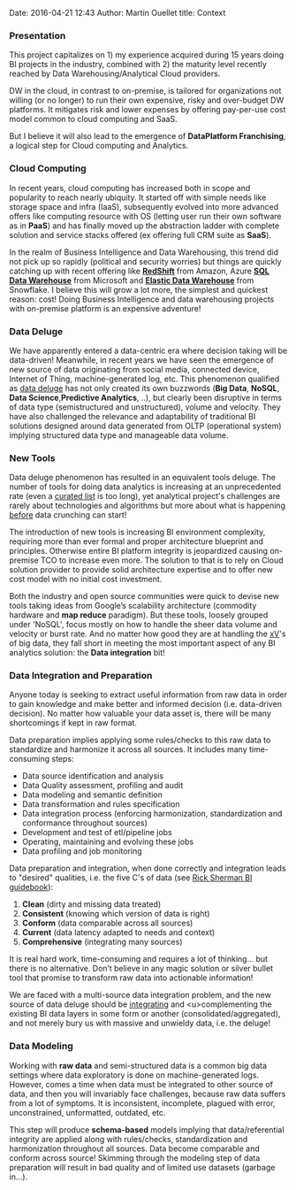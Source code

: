 Date: 2016-04-21 12:43
Author: Martin Ouellet
title: Context

### Presentation

This project capitalizes on 1) my experience acquired during 15 years doing BI projects in the industry, combined with 2) the maturity level recently reached by Data Warehousing/Analytical Cloud providers.

DW in the cloud, in contrast to on­-premise, is tailored for organizations not willing (or no longer) to run their own expensive, risky and over-­budget DW platforms.  It mitigates risk and lower expenses by offering p​ay-per­-use ​cost model common to cloud computing and SaaS.

But I believe it will also lead to the emergence of **DataPlatform Franchising**, a logical step for Cloud computing and Analytics.


### Cloud Computing

In recent years, ​cloud computing​ has increased both in scope and popularity to reach nearly ubiquity. It started off with simple needs like storage space and infra (IaaS), subsequently evolved into more advanced offers like computing resource with OS (letting user run their own software as in **​PaaS**)​ and has finally moved up the abstraction ladder with complete solution and service stacks offered (ex offering full CRM suite as **​SaaS**​).

In the realm of ​Business Intelligence​ and Data Warehousing, this trend did not pick up so rapidly (political and security worries) but things are quickly catching up with recent offering like [**RedShift**](https://aws.amazon.com/redshift/) from Amazon, Azure [**SQL Data Warehouse**](https://azure.microsoft.com/en-us/services/sql-data-warehouse/) from Microsoft and [**Elastic Data Warehouse**](http://www.snowflake.net/product/) from Snowflake. I believe this will grow a lot more, the simplest and quickest reason: cost! Doing Business Intelligence and data warehousing projects with on­-premise platform is an expensive adventure!


### Data Deluge

We have apparently entered a data-centric era where decision taking will be data-driven! Meanwhile, in recent years we have seen the emergence of new source of data originating from social media, connected device, Internet of Thing, machine-generated log, etc.  This phenomenon qualified as [​data deluge](http://www.economist.com/node/15579717) has not only created its own buzzwords (​**Big Data**​, **​NoSQL**​, **​Data Science**​, **​Predictive Analytics​**, ..), but clearly been disruptive in terms of data type (semi­structured and unstructured), volume and velocity. They have also challenged the relevance and adaptability of traditional BI solutions designed around data generated from OLTP (operational system)​ implying structured data type and manageable data volume.

### New Tools

Data deluge phenomenon has resulted in an equivalent tools deluge. The number of tools for doing data analytics is increasing at an unprecedented rate (even a [curated list](https://github.com/onurakpolat/awesome-bigdata) is too long), yet analytical project's challenges are rarely about technologies and algorithms but more about what is happening <u>before</u> data crunching can start!

The introduction of new tools is increasing BI environment complexity, requiring more than ever formal and proper architecture blueprint and principles. Otherwise entire BI platform integrity is jeopardized causing on­-premise TCO to increase even more. The solution to that is to rely on Cloud solution provider to provide solid architecture expertise and to offer new cost model with no initial cost investment.

Both the industry and open source communities were quick to devise new tools taking ideas from Google’s scalability architecture (​commodity​ ​hardware​ and **​map reduce**​ paradigm).  But these tools, loosely grouped under 'NoSQL'​, focus mostly on how to handle the sheer data volume and velocity or burst rate. And no matter how good they are at handling the ​[xV](https://datafloq.com/read/3vs-sufficient-describe-big-data/166)'s​ of big data, they fall short in meeting the most important aspect of any BI analytics solution: the **​Data integration**​ bit!

### Data Integration and Preparation

Anyone today is seeking to extract useful information from raw data in order to gain knowledge and make better and informed decision (i.e. data­-driven decision). No matter how valuable your data asset is, there will be many shortcomings if kept in raw format.

 Data preparation implies applying some rules/checks to this raw data to standardize and harmonize it across all sources. It includes many time-consuming steps:

* Data source identification and analysis
* Data Quality assessment, profiling and audit
* Data modeling and semantic definition
* Data transformation and rules specification
* Data integration process (enforcing harmonization, standardization and conformance throughout sources)
* Development and test of etl/pipeline jobs
* Operating, maintaining and evolving these jobs
* Data profiling and job monitoring

Data preparation and integration, when done correctly and integration leads to "desired" qualities, i.e. the five C's of data (see [Rick Sherman BI guidebook](https://www.safaribooksonline.com/library/view/business-intelligence-guidebook/9780124114616/)):

1. **Clean** (dirty and missing data treated)
2. **Consistent** (knowing which version of data is right)
3. **Conform** (data comparable across all sources)
4. **Current** (data latency adapted to needs and context)
5. **Comprehensive** (integrating many sources)

 It is real hard work, time­-consuming and requires a lot of thinking... but there is no alternative. Don’t believe in
any magic solution or silver­ bullet tool that promise to transform raw data into actionable information!

We are faced with a multi­-source data integration problem, and the new source of data deluge should be <u>integrating</u> and <​u>complementing​</u> the existing BI data layers in some form or another (consolidated/aggregated), and not merely bury us with massive and unwieldy data, i.e. the deluge!

### Data Modeling

Working with **raw data** and semi-structured data is a common big data settings where data exploratory is done on machine-generated logs. However, comes a time when data must be integrated to other source of data, and then you will invariably face challenges, because raw data suffers from a lot of symptoms.  It is inconsistent, incomplete, plagued with error, unconstrained, unformatted, outdated, etc.

This step will produce **schema-based** models implying that data/referential integrity are applied along with rules/checks, standardization and harmonization throughout all sources. Data become comparable and conform across source! Skimming through the modeling step of data preparation will result in bad quality and of limited use datasets (garbage in...).
